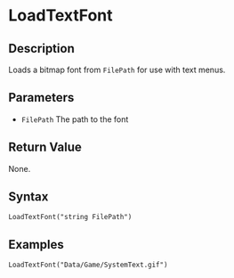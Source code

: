 # LoadTextFont

## Description
Loads a bitmap font from `FilePath` for use with text menus.

## Parameters
- `FilePath`
The path to the font

## Return Value
None.

## Syntax
```
LoadTextFont("string FilePath")
```

## Examples
```
LoadTextFont("Data/Game/SystemText.gif")
```